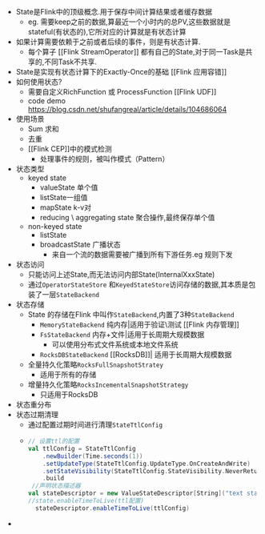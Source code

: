 - State是Flink中的顶级概念.用于保存中间计算结果或者缓存数据
	- eg. 需要keep之前的数据,算最近一个小时内的总PV,这些数据就是stateful(有状态的),它所对应的计算就是有状态计算
- 如果计算需要依赖于之前或者后续的事件，则是有状态计算.
	- 每个算子 [[Flink StreamOperator]] 都有自己的State,对于同一Task是共享的,不同Task不共享.
- State是实现有状态计算下的Exactly-Once的基础 [[Flink 应用容错]]
- 如何使用状态?
	- 需要自定义RichFunction 或 ProcessFunction [[Flink UDF]]
	- code demo https://blog.csdn.net/shufangreal/article/details/104686064
- 使用场景
	- Sum 求和
	- 去重
	- [[Flink CEP]]中的模式检测
		- 处理事件的规则，被叫作模式（Pattern）
- 状态类型
	- keyed state
		- valueState 单个值
		- listState一组值
		- mapState k-v对
		- reducing \ aggregating state 聚合操作,最终保存单个值
	- non-keyed state
		- listState
		- broadcastState 广播状态
			- 来自一个流的数据需要被广播到所有下游任务.eg 规则下发
- 状态访问
	- 只能访问上述State,而无法访问内部State(InternalXxxState)
	- 通过`OperatorStateStore` 和`KeyedStateStore`访问存储的数据,其本质是包装了一层`StateBackend`
- 状态存储
	- State 的存储在Flink 中叫作`StateBackend`,内置了3种`StateBackend`
		- `MemoryStateBackend` 纯内存|适用于验证\测试 [[Flink 内存管理]]
		- `FsStateBackend` 内存+文件|适用于长周期大规模数据
			- 可以使用分布式文件系统或本地文件系统
		- `RocksDBStateBackend`  [[RocksDB]]| 适用于长周期大规模数据
	- 全量持久化策略`RocksFullSnapshotStratey`
		- 适用于所有的存储
	- 增量持久化策略`RocksIncementalSnapshotStrategy`
		- 只适用于RocksDB
- 状态重分布
- 状态过期清理
	- 通过配置过期时间进行清理`StateTtlConfig`
	- ```scala
	  // 设置ttl的配置
	  val ttlConfig = StateTtlConfig
	      .newBuilder(Time.seconds(1))
	      .setUpdateType(StateTtlConfig.UpdateType.OnCreateAndWrite)
	      .setStateVisibility(StateTtlConfig.StateVisibility.NeverReturnExpired)
	      .build
	   //声明状态描述器   
	  val stateDescriptor = new ValueStateDescriptor[String]("text state", classOf[String])
	  //state.enableTimeToLive(ttl配置)
	    stateDescriptor.enableTimeToLive(ttlConfig)
	  ```
-